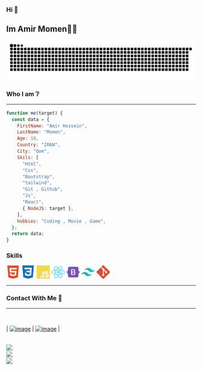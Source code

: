 ### Hi 👋

## Im Amir Momen🧑‍💻

<img align="center" src="https://raw.githubusercontent.com/imrrobat/imrrobat/d1b244e170d2b75fdda3efd499eaaf163f7a617c/images/github-contribution-grid-snake.svg" />

### Who I am ❔

<hr />

```javascript
function me(target) {
  const data = {
    FirstName: "Amir Hossein",
    LastName: "Momen",
    Age: 18,
    Country: "IRAN",
    City: "Qom",
    Skils: [
      "Html",
      "Css",
      "Bootstrap",
      "tailwind",
      "Git , Github",
      "Js",
      "React",
      { NodeJS: target },
    ],
    hobbies: "Coding , Movie , Game",
  };
  return data;
}
```

### Skills

<p align="left">
    <a href="https://developer.mozilla.org/en-US/docs/Glossary/HTML5" target="_blank" rel="noreferrer"><img src="https://github.com/sybigdeli/sybigdeli/blob/main/html5-colored.svg" width="36" height="36" alt="HTML5" /></a>
    <a href="https://www.w3.org/TR/CSS/#css" target="_blank" rel="noreferrer"><img src="https://github.com/sybigdeli/sybigdeli/blob/main/css3-colored.svg" width="36" height="36" alt="CSS3" /></a>
    <a href="https://developer.mozilla.org/en-US/docs/Web/JavaScript" target="_blank" rel="noreferrer"><img src="https://github.com/sybigdeli/sybigdeli/blob/main/javascript-colored.svg" width="36" height="36" alt="Javascript" /></a>
    <a href="https://reactjs.org/" target="_blank" rel="noreferrer"><img src="https://github.com/sybigdeli/sybigdeli/blob/main/react-colored.svg" width="36" height="36" alt="React" /></a>
    <a href="https://getbootstrap.com/" target="_blank" rel="noreferrer"><img src="https://github.com/sybigdeli/sybigdeli/blob/main/bootstrap-colored.svg" width="36" height="36" alt="Bootstrap" /></a>
    <a href="https://tailwindcss.com/" target="_blank" rel="noreferrer"><img src="https://github.com/sybigdeli/sybigdeli/blob/main/svgviewer-output.svg" width="36" height="36" alt="Tailwind" /></a>
    <a href="https://git-scm.com/" target="_blank" rel="noreferrer"><img src="https://github.com/sybigdeli/sybigdeli/blob/main/git-icon-logo-svgrepo-com.svg" width="36" height="36" alt="Git" /></a>
</p>

<hr />

### Contact With Me 📲

<hr />
<br />

| [![image](https://img.shields.io/badge/Telegram-2CA5E0?style=for-the-badge&logo=telegram&logoColor=white)](https://t.me/a_momen06) | [![image](https://img.shields.io/badge/Instagram-E4405F?style=for-the-badge&logo=instagram&logoColor=white)](https://instagram.com/a.h_momen?igshid=OGQ5ZDc2ODk2ZA==) |

<br />

<img align="center" src="https://github-profile-summary-cards.vercel.app/api/cards/profile-details?username=amMomen&theme=tokyonight" />

<br />

<img align="center" src="https://github-readme-stats-git-masterrstaa-rickstaa.vercel.app/api?username=amMomen&theme=tokyonight" />

<br />

<img align="center" src="https://github-readme-stats.vercel.app/api/top-langs/?username=sybigdeli&theme=tokyonight" />
